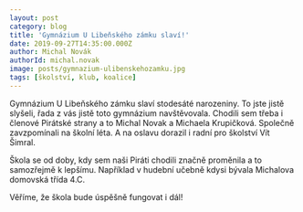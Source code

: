 ```yaml
---
layout: post
category: blog
title: 'Gymnázium U Libeňského zámku slaví!'
date: 2019-09-27T14:35:00.000Z
author: Michal Novák
authorId: michal.novak
image: posts/gymnazium-ulibenskehozamku.jpg
tags: [školství, klub, koalice]
---
```



Gymnázium U Libeňského zámku slaví stodesáté narozeniny. To jste jistě slyšeli, řada z vás jistě toto gymnázium navštěvovala. Chodili sem třeba i členové Pirátské strany a to Michal Novak a Michaela Krupičková. Společně zavzpomínali na školní léta. A na oslavu dorazil i radní pro školství Vít Šimral.

Škola se od doby, kdy sem naši Piráti chodili značně proměnila a to samozřejmě k lepšímu. Například v hudební učebně kdysi bývala Michalova domovská třída 4.C.

Věříme, že škola bude úspěšně fungovat i dál!
